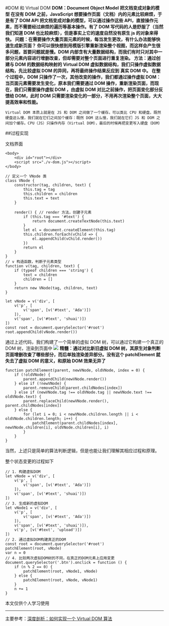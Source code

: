 #DOM 和 Virtual DOM
**DOM：Document Object Model 把文档变成对象的模型
在没有 DOM 之前，JavaScript 想要操作页面（文档）内的元素比较麻烦，于是有了 DOM API 把文档变成对象的模型，可以通过操作这些 API，直接操作元素，而不需要经过麻烦的遍历等基本操作。有了 DOM 写代码的人是舒服了（当然我们知道 DOM 也比较麻烦），但是事实上它的速度自然没有原生 js 的对象来得快。
问题：在需要操作大量页面元素的时候，每当发生更改，有什么办法能够快速生成新页面？
你可以很快想到用模版引擎重新渲染整个视图，而这样会产生很多问题，首要问题就是慢。DOM 内部含有大量数据结构，而我们有时只对其中一部分元素内容进行增删改查，但却需要对整个页面进行重复渲染。
方法：通过创建与 DOM 的数据结构映射的 Virtual DOM 虚拟数据结构，我们只操作虚拟数据结构，先比较虚拟 DOM 的异同，再将最终操作结果反应到 真实 DOM 中。
在整个过程中，DOM 只操作了一次，其他改变的操作，我们都通过操作虚拟 DOM：当页面元素需要发生变化，原本我们需要通过 DOM 操作，重新渲染页面，而现在，我们只需要操作虚拟 DOM ，由虚拟 DOM 对比之前操作，把页面变化部分反馈给 DOM，此时 DOM 只需要渲染变化的一部分，不用再次渲染整个页面，大大提高效率和性能。**

`
Virtual DOM 本质上就是在 JS 和 DOM 之间做了一个缓存。可以类比 CPU 和硬盘，既然硬盘这么慢，我们就在它们之间加个缓存：既然 DOM 这么慢，我们就在它们 JS 和 DOM 之间加个缓存。CPU（JS）只操作内存（Virtual DOM），最后的时候再把变更写入硬盘（DOM）
`

##过程实现

文档界面
```
<body>
    <div id="root"></div>
    <script src="./v-dom.js"></script>
</body>
```
```
// 定义一个 VNode 类
class VNode {
    constructor(tag, children, text) {
        this.tag = tag
        this.children = children
        this.text = text
    }

    render() { // render 方法，创建子元素
        if (this.tag === '#text') {
            return document.createTextNode(this.text)
        }
        let el = document.createElement(this.tag)
        this.children.forEach(vChild => {
            el.appendChild(vChild.render())
        })
        return el
    }
}
// v 构造函数，判断子元素类型
function v(tag, children, text) {
    if (typeof children === 'string') {
        text = children
        children = []
    }
    return new VNode(tag, children, text)
}
```

```
let vNode = v('div', [
    v('p', [
        v('span', [v('#text', 'Ada')])
    ]),
    v('span', [v('#text', 'shuai')])
])
const root = document.querySelector('#root')
root.appendChild(vNode.render())
```
通过上述代码，我们构建了一个简单的虚拟 DOM 树，可以通过它构建一个真正的 DOM 树，渲染到页面中
![](https://upload-images.jianshu.io/upload_images/7094266-762ab26eabd2e04e.png?imageMogr2/auto-orient/strip%7CimageView2/2/w/1240)
**精髓：通过对比新旧虚拟 DOM 树，其原生对象判断页面增删改查了哪些部分，而后单独渲染差异部分。没有这个 patchElement 就失去了虚拟 DOM 的意义，和原始 DOM 效果无异了**
```
function patchElement(parent, newVNode, oldVNode, index = 0) {
    if (!oldVNode) {
        parent.appendChild(newVNode.render())
    } else if (!newVNode) {
        parent.removeChild(parent.childNodes[index])
    } else if (newVNode.tag !== oldVNode.tag || newVNode.text !== oldVNode.text) {
        parent.replaceChild(newVNode.render(), parent.childNodes[index])
    } else {
        for (let i = 0; i < newVNode.children.length || i < oldVNode.children.length; i++) {
            patchElement(parent.childNodes[index], newVNode.children[i], oldVNode.children[i], i)
        }
    }
}
```
当然，上述只是简单的算法判断逻辑，但是也能让我们理解其相应过程和原理。

整个状态变更的过程如下
```
// 1. 构建虚拟DOM
let vNode = v('div', [
    v('p', [
        v('span', [v('#text', 'Ada')])
    ]),
    v('span', [v('#text', 'shuai')])
])
// 3. 生成新的虚拟DOM
let vNode1 = v('div', [
    v('p', [
        v('span', [v('#text', 'Ada')])
    ]),
    v('span', [v('#text', 'shuai')]),
    v('p', [v('#text', 'upload')])
])
// 2. 通过虚拟DOM构建真正的DOM
const root = document.querySelector('#root')
patchElement(root, vNode)
var n = 0
// 4. 比较两次虚拟DOM树的不同，在真正的DOM元素上应用变更
document.querySelector('.btn').onclick = function () {
    if (n % 2 == 0) {
        patchElement(root, vNode1, vNode)
    } else {
        patchElement(root, vNode, vNode1)
    }
    n += 1
}
```

本文仅供个人学习使用

---
主要参考：[深度剖析：如何实现一个 Virtual DOM 算法](https://github.com/livoras/blog/issues/13)
